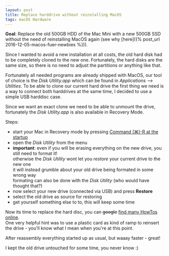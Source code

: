 ```yaml
---
layout: post
title: Replace harddrive without reinstalling MacOS
tags: macOS Hardware
---
```


__Goal__: Replace the old 500GB HDD of the Mac Mini with a new 500GB SSD without
the need of reinstalling MacOS again (see why [here]({% post_url 2016-12-05-macos-fuer-newbies %})).

Since I wanted to avoid a new installation at all costs, the old hard disk had
to be completely cloned to the new one.
Fortunately, the hard disks are the same size, so there is no need to adjust the
partitions or anything like that.

Fortunately all needed programs are already shipped with MacOS, our tool of choice is
the _Disk Utility.app_ which can be found in _Applications --> Utilities_.
To be able to clone our current hard drive the first thing we need is a way to
connect both harddrives at the same time, I decided to use a simple USB harddisc case.

Since we want an exact clone we need to be able to unmount the drive, fortunately
the _Disk Utility.app_ is also available in Recovery Mode.

Steps:

- start your Mac in Recovery mode by pressing [Command (⌘)-R at the startup](https://support.apple.com/en-us/HT201255)
- open the _Disk Utility_ from the menu
- __important__: even if you will be erasing everything on the new drive, you still need to format it!  
  otherwise the _Disk Utility_ wont let you _restore_ your current drive to the new one  
  it will instead grumble about your old drive being formated in some wrong way  
  formating can also be done with the _Disk Utility_ (who would have thought that?)
- now select your new drive (connected via USB) and press __Restore__
- select the old drive as source for restoring
- get yourself something else to to, this will keep some time

Now its time to replace the hard disc, you can <s>google</s> [find many HowTos online](https://www.startpage.com/do/dsearch?query=mac+mini+replace+hard+drive).  
One very helpful hint was to use a plastic card as kind of ramp to reinsert the drive - you'll know what I mean when you're at this point.

After reassembly everything started up as usual, but waaay faster - great!

I kept the old drive untouched for some time, you never know :)
